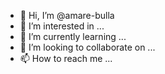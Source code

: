 - 👋 Hi, I’m @amare-bulla
- 👀 I’m interested in ...
- 🌱 I’m currently learning ...
- 💞️ I’m looking to collaborate on ...
- 📫 How to reach me ...

<!---
amare-bulla/amare-bulla is a ✨ special ✨ repository because its `README.md` (this file) appears on your GitHub profile.
You can click the Preview link to take a look at your changes.
---




